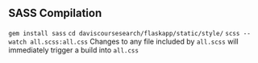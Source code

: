 ## SASS Compilation
`gem install sass`
`cd daviscoursesearch/flaskapp/static/style/`
`scss --watch all.scss:all.css`
Changes to any file included by `all.scss` will immediately trigger a build into `all.css`
